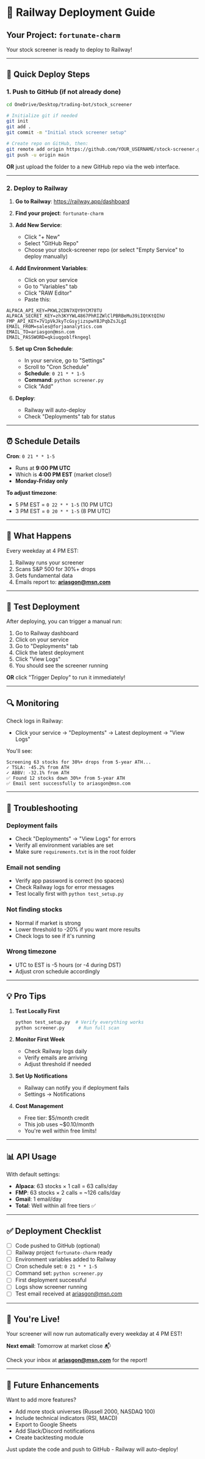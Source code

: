 # 🚂 Railway Deployment Guide

## Your Project: `fortunate-charm`

Your stock screener is ready to deploy to Railway!

---

## 🚀 Quick Deploy Steps

### 1. Push to GitHub (if not already done)

```bash
cd OneDrive/Desktop/trading-bot/stock_screener

# Initialize git if needed
git init
git add .
git commit -m "Initial stock screener setup"

# Create repo on GitHub, then:
git remote add origin https://github.com/YOUR_USERNAME/stock-screener.git
git push -u origin main
```

**OR** just upload the folder to a new GitHub repo via the web interface.

---

### 2. Deploy to Railway

1. **Go to Railway**: https://railway.app/dashboard
2. **Find your project**: `fortunate-charm`
3. **Add New Service**:
   - Click "+ New"
   - Select "GitHub Repo"
   - Choose your stock-screener repo (or select "Empty Service" to deploy manually)

4. **Add Environment Variables**:
   - Click on your service
   - Go to "Variables" tab
   - Click "RAW Editor"
   - Paste this:

```
ALPACA_API_KEY=PKWL2CDN7XQY9YCM78TU
ALPACA_SECRET_KEY=zh3KYYWL4867PhRIZWlClPBRBeMu39iIQtKtQIhU
FMP_API_KEY=7V1pVkJkyTcGsyjizspwY8JPqbZsJLgI
EMAIL_FROM=sales@forjaanalytics.com
EMAIL_TO=ariasgon@msn.com
EMAIL_PASSWORD=qkiuqgoblfkngegl
```

5. **Set up Cron Schedule**:
   - In your service, go to "Settings"
   - Scroll to "Cron Schedule"
   - **Schedule**: `0 21 * * 1-5`
   - **Command**: `python screener.py`
   - Click "Add"

6. **Deploy**:
   - Railway will auto-deploy
   - Check "Deployments" tab for status

---

## ⏰ Schedule Details

**Cron**: `0 21 * * 1-5`
- Runs at **9:00 PM UTC**
- Which is **4:00 PM EST** (market close!)
- **Monday-Friday only**

**To adjust timezone**:
- 5 PM EST = `0 22 * * 1-5` (10 PM UTC)
- 3 PM EST = `0 20 * * 1-5` (8 PM UTC)

---

## 📧 What Happens

Every weekday at 4 PM EST:
1. Railway runs your screener
2. Scans S&P 500 for 30%+ drops
3. Gets fundamental data
4. Emails report to: **ariasgon@msn.com**

---

## 🧪 Test Deployment

After deploying, you can trigger a manual run:

1. Go to Railway dashboard
2. Click on your service
3. Go to "Deployments" tab
4. Click the latest deployment
5. Click "View Logs"
6. You should see the screener running

**OR** click "Trigger Deploy" to run it immediately!

---

## 🔍 Monitoring

Check logs in Railway:
- Click your service → "Deployments" → Latest deployment → "View Logs"

You'll see:
```
Screening 63 stocks for 30%+ drops from 5-year ATH...
✓ TSLA: -45.2% from ATH
✓ ABBV: -32.1% from ATH
✅ Found 12 stocks down 30%+ from 5-year ATH
✅ Email sent successfully to ariasgon@msn.com
```

---

## 🐛 Troubleshooting

### Deployment fails
- Check "Deployments" → "View Logs" for errors
- Verify all environment variables are set
- Make sure `requirements.txt` is in the root folder

### Email not sending
- Verify app password is correct (no spaces)
- Check Railway logs for error messages
- Test locally first with `python test_setup.py`

### Not finding stocks
- Normal if market is strong
- Lower threshold to -20% if you want more results
- Check logs to see if it's running

### Wrong timezone
- UTC to EST is -5 hours (or -4 during DST)
- Adjust cron schedule accordingly

---

## 💡 Pro Tips

1. **Test Locally First**
   ```bash
   python test_setup.py  # Verify everything works
   python screener.py     # Run full scan
   ```

2. **Monitor First Week**
   - Check Railway logs daily
   - Verify emails are arriving
   - Adjust threshold if needed

3. **Set Up Notifications**
   - Railway can notify you if deployment fails
   - Settings → Notifications

4. **Cost Management**
   - Free tier: $5/month credit
   - This job uses ~$0.10/month
   - You're well within free limits!

---

## 📊 API Usage

With default settings:
- **Alpaca**: 63 stocks × 1 call = 63 calls/day
- **FMP**: 63 stocks × 2 calls = ~126 calls/day
- **Gmail**: 1 email/day
- **Total**: Well within all free tiers ✅

---

## ✅ Deployment Checklist

- [ ] Code pushed to GitHub (optional)
- [ ] Railway project `fortunate-charm` ready
- [ ] Environment variables added to Railway
- [ ] Cron schedule set: `0 21 * * 1-5`
- [ ] Command set: `python screener.py`
- [ ] First deployment successful
- [ ] Logs show screener running
- [ ] Test email received at ariasgon@msn.com

---

## 🎉 You're Live!

Your screener will now run automatically every weekday at 4 PM EST!

**Next email**: Tomorrow at market close 📬

Check your inbox at **ariasgon@msn.com** for the report!

---

## 🔧 Future Enhancements

Want to add more features?
- Add more stock universes (Russell 2000, NASDAQ 100)
- Include technical indicators (RSI, MACD)
- Export to Google Sheets
- Add Slack/Discord notifications
- Create backtesting module

Just update the code and push to GitHub - Railway will auto-deploy!
